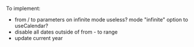 To implement:

* from / to parameters on infinite mode useless? mode "infinite" option to useCalendar?
* disable all dates outside of from - to range
* update current year